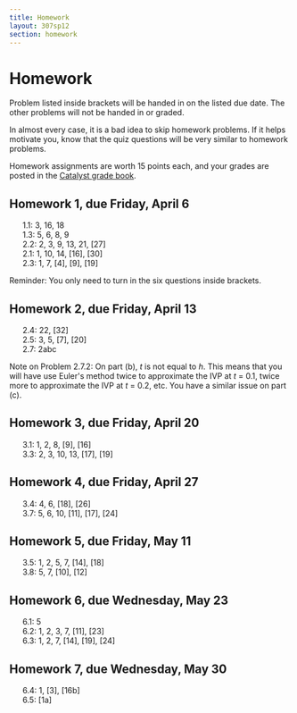 ```yaml
---
title: Homework
layout: 307sp12
section: homework
---
```


<style type="text/css"> ul {
	list-style-type: none;
}
</style>

# Homework

Problem listed inside brackets will be handed in on the listed due date.
The other problems will not be handed in or graded.

In almost every case, it is a bad idea to skip homework problems. If it helps motivate you, know that the quiz questions will be very similar to homework problems.

Homework assignments are worth 15 points each, and your grades are posted in the [Catalyst grade book](https://catalyst.uw.edu/gradebook/grigg/62986).



## Homework 1, due Friday, April 6

- 1.1: 3, 16, 18
- 1.3: 5, 6, 8, 9
- 2.2: 2, 3, 9, 13, 21, [27]
- 2.1: 1, 10, 14, [16], [30]
- 2.3: 1, 7, [4], [9], [19]

Reminder: You only need to turn in the six questions inside brackets.

## Homework 2, due Friday, April 13

- 2.4: 22, [32]
- 2.5: 3, 5, [7], [20]
- 2.7: 2abc

Note on Problem 2.7.2: On part (b), _t_ is not equal to _h_. This means that you will have use Euler's method twice to approximate the IVP at _t_ = 0.1, twice more to approximate the IVP at _t_ = 0.2, etc. You have a similar issue on part (c).


## Homework 3, due Friday, April 20

- 3.1: 1, 2, 8, [9], [16]
- 3.3: 2, 3, 10, 13, [17], [19]

## Homework 4, due Friday, April 27

- 3.4: 4, 6, [18], [26]
- 3.7: 5, 6, 10, [11], [17], [24]

## Homework 5, due Friday, May 11

- 3.5: 1, 2, 5, 7, [14], [18]
- 3.8: 5, 7, [10], [12]

## Homework 6, due Wednesday, May 23

- 6.1: 5
- 6.2: 1, 2, 3, 7, [11], [23]
- 6.3: 1, 2, 7, [14], [19], [24]

## Homework 7, due Wednesday, May 30

- 6.4: 1, [3], [16b]
- 6.5: [1a]


